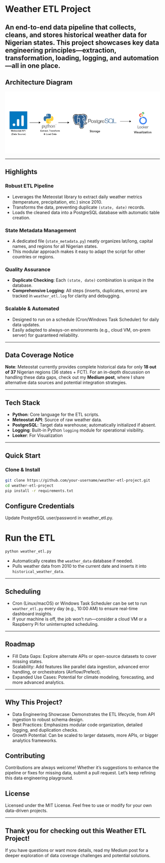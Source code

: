 # Weather ETL Project

An end-to-end data pipeline that collects, cleans, and stores **historical weather data** for Nigerian states. This project showcases key **data engineering** principles—extraction, transformation, loading, logging, and automation—all in one place.
---

## Architecture Diagram

![Data Architecture](flow_diagram.png)

---

## Highlights

### Robust ETL Pipeline
- Leverages the Meteostat library to extract daily weather metrics (temperature, precipitation, etc.) since 2010.
- Transforms the data, preventing duplicate `(state, date)` records.
- Loads the cleaned data into a PostgreSQL database with automatic table creation.

### State Metadata Management
- A dedicated file (`state_metadata.py`) neatly organizes lat/long, capital names, and regions for all Nigerian states.
- This modular approach makes it easy to adapt the script for other countries or regions.

### Quality Assurance
- **Duplicate Checking**: Each `(state, date)` combination is unique in the database.
- **Comprehensive Logging**: All steps (inserts, duplicates, errors) are tracked in `weather_etl.log` for clarity and debugging.

### Scalable & Automated
- Designed to run on a schedule (Cron/Windows Task Scheduler) for daily data updates.
- Easily adapted to always-on environments (e.g., cloud VM, on-prem server) for guaranteed reliability.

---

## Data Coverage Notice

**Note**: Meteostat currently provides complete historical data for only **18 out of 37** Nigerian regions (36 states + FCT). For an in-depth discussion on handling these data gaps, check out my **Medium post**, where I share alternative data sources and potential integration strategies.

---

## Tech Stack

- **Python**: Core language for the ETL scripts.
- **Meteostat API**: Source of raw weather data.
- **PostgreSQL**: Target data warehouse; automatically initialized if absent.
- **Logging**: Built-in Python `logging` module for operational visibility.
- **Looker**: For Visualization

---

## Quick Start

### Clone & Install

```bash
git clone https://github.com/your-username/weather-etl-project.git
cd weather-etl-project
pip install -r requirements.txt
```


## Configure Credentials
Update PostgreSQL user/password in weather_etl.py.

# Run the ETL

```bash
python weather_etl.py
```

- Automatically creates the `weather_data` database if needed.
- Pulls weather data from 2010 to the current date and inserts it into `historical_weather_data`.

---

## Scheduling
- Cron (Linux/macOS) or Windows Task Scheduler can be set to run `weather_etl.py` every day (e.g., 10:00 AM) to ensure real-time dashboard insights.
- If your machine is off, the job won’t run—consider a cloud VM or a Raspberry Pi for uninterrupted scheduling.

---

## Roadmap
- Fill Data Gaps: Explore alternate APIs or open-source datasets to cover missing states.
- Scalability: Add features like parallel data ingestion, advanced error handling, or orchestrators (Airflow/Prefect).
- Expanded Use Cases: Potential for climate modeling, forecasting, and more advanced analytics.

---

## Why This Project?
- Data Engineering Showcase: Demonstrates the ETL lifecycle, from API ingestion to robust schema design.
- Best Practices: Emphasizes modular code organization, detailed logging, and duplication checks.
- Growth Potential: Can be scaled to larger datasets, more APIs, or bigger analytics frameworks.

## Contributing
Contributions are always welcome! Whether it’s suggestions to enhance the pipeline or fixes for missing data, submit a pull request. Let’s keep refining this data engineering playground.

## License
Licensed under the MIT License. Feel free to use or modify for your own data-driven projects.

---
## Thank you for checking out this Weather ETL Project!
If you have questions or want more details, read my Medium post for a deeper exploration of data coverage challenges and potential solutions.


